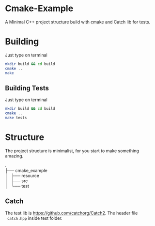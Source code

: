 # Cmake-Example
A Minimal C++ project structure build with cmake and Catch lib for tests.

# Building

Just type on terminal
```bash
mkdir build && cd build
cmake ..
make
```

## Building Tests
Just type on terminal
```bash
mkdir build && cd build
cmake ..
make tests
```

# Structure

The project structure is minimalist, for you start to make something amazing.

.  
├── cmake_example  
│   ├── resource  
│   ├── src  
│   └── test  

## Catch

The test lib is https://github.com/catchorg/Catch2. The header file ` catch.hpp` inside test folder. 
